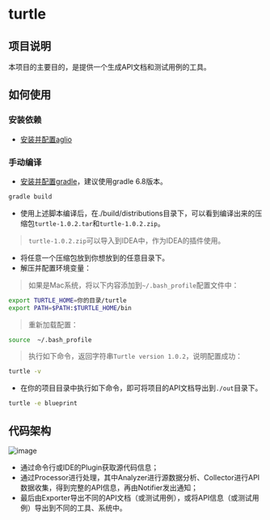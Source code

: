 # turtle

## 项目说明

本项目的主要目的，是提供一个生成API文档和测试用例的工具。

## 如何使用

### 安装依赖

- [安装并配置aglio](https://www.npmjs.com/package/aglio)

### 手动编译

- [安装并配置gradle](https://docs.gradle.org/current/userguide/installation.html)，建议使用gradle 6.8版本。

```sh
gradle build
```

- 使用上述脚本编译后，在./build/distributions目录下，可以看到编译出来的压缩包`turtle-1.0.2.tar`和`turtle-1.0.2.zip`。

> `turtle-1.0.2.zip`可以导入到IDEA中，作为IDEA的插件使用。

- 将任意一个压缩包放到你想放到的任意目录下。
- 解压并配置环境变量：

> 如果是Mac系统，将以下内容添加到`~/.bash_profile`配置文件中：

```sh
export TURTLE_HOME=你的目录/turtle
export PATH=$PATH:$TURTLE_HOME/bin
```

> 重新加载配置：

```sh
source  ~/.bash_profile
```

> 执行如下命令，返回字符串`Turtle version 1.0.2`，说明配置成功：

```sh
turtle -v
```

- 在你的项目目录中执行如下命令，即可将项目的API文档导出到`./out`目录下。

```sh
turtle -e blueprint
```

## 代码架构

![image](https://github.com/burgeon-0/turtle/blob/master/assets/architecture.png)

- 通过命令行或IDE的Plugin获取源代码信息；
- 通过Processor进行处理，其中Analyzer进行源数据分析、Collector进行API数据收集，得到完整的API信息，再由Notifier发出通知；
- 最后由Exporter导出不同的API文档（或测试用例），或将API信息（或测试用例）导出到不同的工具、系统中。
